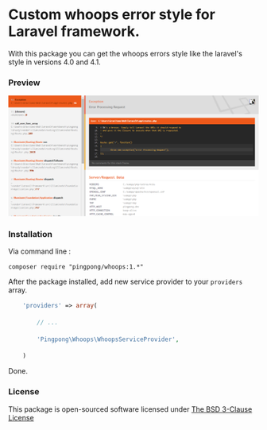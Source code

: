 Custom whoops error style for Laravel framework.
======

With this package you can get the whoops errors style like the laravel's style in versions 4.0 and 4.1.

### Preview

[![Whoops](https://raw.githubusercontent.com/pingpong-labs/whoops/master/shots/whoops.png)](https://raw.githubusercontent.com/pingpong-labs/whoops/master/shots/whoops.png)

### Installation

Via command line :

```
composer require "pingpong/whoops:1.*"
```

After the package installed, add new service provider to your `providers` array.

```php
	'providers' => array(

		// ... 

		'Pingpong\Whoops\WhoopsServiceProvider',

	)
``` 

Done.

### License

This package is open-sourced software licensed under [The BSD 3-Clause License](http://opensource.org/licenses/BSD-3-Clause)
